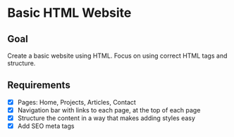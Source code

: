 # Basic HTML Website

## Goal

Create a basic website using HTML. Focus on using correct HTML tags and structure.

## Requirements

- [x] Pages: Home, Projects, Articles, Contact
- [x] Navigation bar with links to each page, at the top of each page
- [x] Structure the content in a way that makes adding styles easy
- [x] Add SEO meta tags